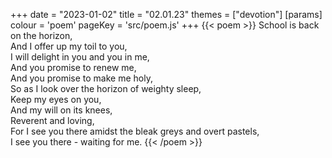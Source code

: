 +++
date = "2023-01-02"
title = "02.01.23"
themes = ["devotion"]
[params]
  colour = 'poem'
  pageKey = 'src/poem.js'
+++
{{< poem >}}
School is back on the horizon,  
And I offer up my toil to you,  
I will delight in you and you in me,  
And you promise to renew me,  
And you promise to make me holy,  
So as I look over the horizon of weighty sleep,  
Keep my eyes on you,  
And my will on its knees,  
Reverent and loving,  
For I see you there amidst the bleak greys and overt pastels,  
I see you there - waiting for me.
{{< /poem >}}